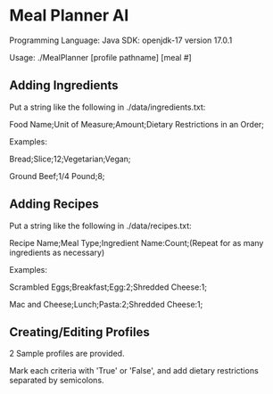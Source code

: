 # Meal Planner AI
Programming Language: Java
SDK: openjdk-17 version 17.0.1

Usage: ./MealPlanner [profile pathname] [meal #]

## Adding Ingredients
Put a string like the following in ./data/ingredients.txt:

Food Name;Unit of Measure;Amount;Dietary Restrictions in an Order;


Examples:

Bread;Slice;12;Vegetarian;Vegan;

Ground Beef;1/4 Pound;8;

## Adding Recipes
Put a string like the following in ./data/recipes.txt:

Recipe Name;Meal Type;Ingredient Name:Count;(Repeat for as many ingredients as necessary)


Examples:

Scrambled Eggs;Breakfast;Egg:2;Shredded Cheese:1;

Mac and Cheese;Lunch;Pasta:2;Shredded Cheese:1;

## Creating/Editing Profiles
2 Sample profiles are provided.

Mark each criteria with 'True' or 'False', and add dietary restrictions separated by semicolons.